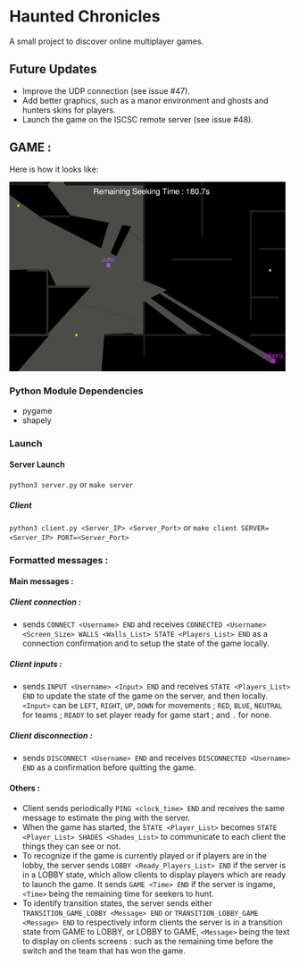 # Haunted Chronicles
A small project to discover online multiplayer games.

## Future Updates
- Improve the UDP connection (see issue #47).
- Add better graphics, such as a manor environment and ghosts and hunters skins for players.
- Launch the game on the ISCSC remote server (see issue #48).

## GAME :

Here is how it looks like:

![](example.gif)

### Python Module Dependencies
- pygame
- shapely

### Launch 

#### Server Launch
`python3 server.py` or `make server`

##### Client
`python3 client.py <Server_IP> <Server_Port>` or `make client SERVER=<Server_IP> PORT=<Server_Port>`

### Formatted messages :

#### Main messages :
##### Client connection :
* sends `CONNECT <Username> END` and receives `CONNECTED <Username> <Screen_Size> WALLS <Walls_List> STATE <Players_List> END` as a connection confirmation and to setup the state of the game locally.
##### Client inputs :
* sends `INPUT <Username> <Input> END` and receives `STATE <Players_List> END` to update the state of the game on the server, and then locally.
`<Input>` can be `LEFT`, `RIGHT`, `UP`, `DOWN` for movements ; `RED`, `BLUE`, `ǸEUTRAL` for teams ; `READY` to set player ready for game start ; and `.` for none.
##### Client disconnection :
* sends `DISCONNECT <Username> END` and receives `DISCONNECTED <Username> END` as a confirmation before quitting the game.

#### Others :
* Client sends periodically `PING <clock_time> END` and receives the same message to estimate the ping with the server.
* When the game has started, the ̀`STATE <Player_List>` becomes `STATE <Player_List> SHADES <Shades_List>` to communicate to each client the things they can see or not.
* To recognize if the game is currently played or if players are in the lobby, the server sends `LOBBY <Ready_Players_List> END` if the server is in a LOBBY state, which allow clients to display players which are ready to launch the game. It sends `GAME <Time> END` if the server is ingame, `<Time>` being the remaining time for seekers to hunt.
* To identify transition states, the server sends either `TRANSITION_GAME_LOBBY <Message> END` or `TRANSITION_LOBBY_GAME <Message> END` to respectively inform clients the server is in a transition state from GAME to LOBBY, or LOBBY to GAME, `<Message>` being the text to display on clients screens : such as the remaining time before the switch and the team that has won the game.
